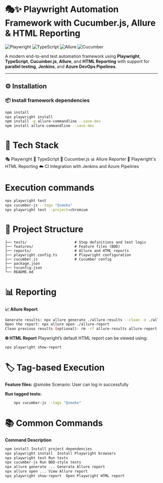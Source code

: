 # 🎭✨ Playwright Automation Framework with Cucumber.js, Allure & HTML Reporting

![Playwright](https://img.shields.io/badge/Playwright-Testing-blueviolet?logo=playwright&style=flat-square)
![TypeScript](https://img.shields.io/badge/TypeScript-Supported-blue?logo=typescript&style=flat-square)
![Allure](https://img.shields.io/badge/Allure-Reporting-orange?logo=allure&style=flat-square)
![Cucumber](https://img.shields.io/badge/Cucumber-BDD-brightgreen?logo=cucumber&style=flat-square)

A modern end-to-end test automation framework using **Playwright**, **TypeScript**, **Cucumber.js**, **Allure**, and **HTML Reporting** with support for **parallel testing**, **Jenkins**, and **Azure DevOps Pipelines**.

---

## ⚙️ Installation

### 📦 Install framework dependencies

```bash
npm install
npx playwright install
npm install -g allure-commandline --save-dev
npm install allure-commandline --save-dev
```

# 🧰 Tech Stack

🎭 Playwright
🔵 TypeScript
🥒 Cucumber.js
📊 Allure Reporter
📄 Playwright's HTML Reporting
☁️ CI Integration with Jenkins and Azure Pipelines

# Execution commands
```bash
npx playwright test
npx cucumber-js --tags "@smoke"
npx playwright test --project=chromium
```
# 📁 Project Structure
```
├── tests/                      # Step definitions and test logic
├── features/                   # Feature files (BDD)
├── reports/                    # Allure and HTML reports
├── playwright.config.ts        # Playwright configuration
├── cucumber.js                 # Cucumber config
├── package.json
├── tsconfig.json
└── README.md
```

# 📊 Reporting
**📈 Allure Report**

```bash
Generate results: npx allure generate ./allure-results --clean -o ./allure-report
Open the report: npx allure open ./allure-report
Clean previous results (optional): rm -rf allure-results allure-report
```

**🌐 HTML Report**
Playwright’s default HTML report can be viewed using:

```bash
npx playwright show-report
```

# 🏷 Tag-based Execution
**Feature files:**
    @smoke
    Scenario: User can log in successfully

**Run tagged tests:**

```bash
    npx cucumber-js --tags "@smoke"
```


# 📚 Common Commands
**Command	Description**
```bash
npm install	Install project dependencies
npx playwright install	Install Playwright browsers
npx playwright test	Run tests
npx cucumber-js	Run BDD-style tests
npx allure generate ...	Generate Allure report
npx allure open ...	View Allure report
npx playwright show-report	Open Playwright HTML report
```